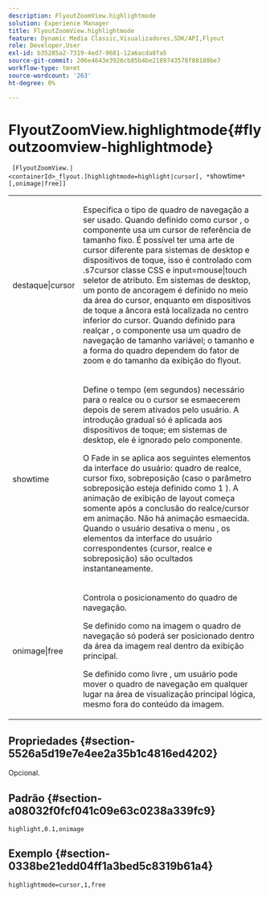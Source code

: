 ```yaml
---
description: FlyoutZoomView.highlightmode
solution: Experience Manager
title: FlyoutZoomView.highlightmode
feature: Dynamic Media Classic,Visualizadores,SDK/API,Flyout
role: Developer,User
exl-id: b35285a2-7319-4ed7-9681-12a6acda8fa5
source-git-commit: 206e4643e3926cb85b4be2189743578f88180be7
workflow-type: tm+mt
source-wordcount: '263'
ht-degree: 0%

---
```


# FlyoutZoomView.highlightmode{#flyoutzoomview-highlightmode}

` [FlyoutZoomView.|<containerId>_flyout.]highlightmode=highlight|cursor[, *`showtime`*[,onimage|free]]`

<table id="table_C6F4C663099F40698874731590A22924"> 
 <tbody> 
  <tr> 
   <td colname="col1"> <p> <span class="codeph"> destaque|cursor  </span> </p> </td> 
   <td colname="col2"> <p> Especifica o tipo de quadro de navegação a ser usado. Quando definido como <span class="codeph"> cursor </span>, o componente usa um cursor de referência de tamanho fixo. É possível ter uma arte de cursor diferente para sistemas de desktop e dispositivos de toque, isso é controlado com <span class="codeph"> .s7cursor </span> classe CSS e <span class="codeph"> input=mouse|touch </span> seletor de atributo. Em sistemas de desktop, um ponto de ancoragem é definido no meio da área do cursor, enquanto em dispositivos de toque a âncora está localizada no centro inferior do cursor. Quando definido para <span class="codeph"> realçar </span>, o componente usa um quadro de navegação de tamanho variável; o tamanho e a forma do quadro dependem do fator de zoom e do tamanho da exibição do flyout. </p> </td> 
  </tr> 
  <tr> 
   <td colname="col1"> <p> <span class="codeph"> <span class="varname"> showtime  </span> </span> </p> </td> 
   <td colname="col2"> <p> Define o tempo (em segundos) necessário para o realce ou o cursor se esmaecerem depois de serem ativados pelo usuário. A introdução gradual só é aplicada aos dispositivos de toque; em sistemas de desktop, ele é ignorado pelo componente. </p> <p>O Fade in se aplica aos seguintes elementos da interface do usuário: quadro de realce, cursor fixo, sobreposição (caso o parâmetro <span class="codeph"> sobreposição </span> esteja definido como <span class="codeph"> 1 </span>). A animação de exibição de layout começa somente após a conclusão do realce/cursor em animação. Não há animação esmaecida. Quando o usuário desativa o menu , os elementos da interface do usuário correspondentes (cursor, realce e sobreposição) são ocultados instantaneamente. </p> </td> 
  </tr> 
  <tr> 
   <td colname="col1"> <p> <span class="codeph"> onimage|free  </span> </p> </td> 
   <td colname="col2"> <p> Controla o posicionamento do quadro de navegação. </p> <p>Se definido como <span class="codeph"> na imagem </span> o quadro de navegação só poderá ser posicionado dentro da área da imagem real dentro da exibição principal. </p> <p>Se definido como <span class="codeph"> livre </span>, um usuário pode mover o quadro de navegação em qualquer lugar na área de visualização principal lógica, mesmo fora do conteúdo da imagem. </p> </td> 
  </tr> 
 </tbody> 
</table>

## Propriedades {#section-5526a5d19e7e4ee2a35b1c4816ed4202}

Opcional.

## Padrão {#section-a08032f0fcf041c09e63c0238a339fc9}

`highlight,0.1,onimage`

## Exemplo {#section-0338be21edd04ff1a3bed5c8319b61a4}

`highlightmode=cursor,1,free`
